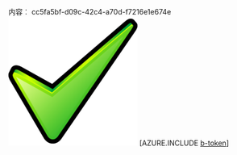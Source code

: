 内容︰ cc5fa5bf-d09c-42c4-a70d-f7216e1e674e![图像](7b358e61-8e26-41e6-94ec-7a87b7222fab.png)
[AZURE.INCLUDE [b-token](a8d452d0-4945-49ff-9a2a-088d89070001.md)]
